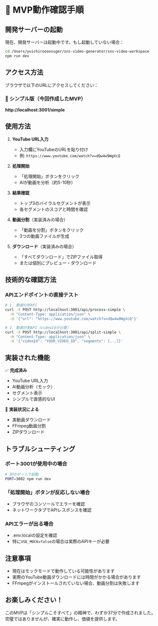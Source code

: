 # 🎉 MVP動作確認手順

## 開発サーバーの起動

現在、開発サーバーは起動中です。もし起動していない場合：

```bash
cd /Users/yuichiroooosuger/sns-video-generator/sns-video-workspace
npm run dev
```

## アクセス方法

ブラウザで以下のURLにアクセスしてください：

### 🌟 シンプル版（今回作成したMVP）
**http://localhost:3001/simple**

## 使用方法

1. **YouTube URL入力**
   - 入力欄にYouTubeのURLを貼り付け
   - 例: `https://www.youtube.com/watch?v=dQw4w9WgXcQ`

2. **処理開始**
   - 「処理開始」ボタンをクリック
   - AIが動画を分析（約5-10秒）

3. **結果確認**
   - トップ3のバイラルセグメントが表示
   - 各セグメントのスコアと時間を確認

4. **動画分割**（実装済みの場合）
   - 「動画を分割」ボタンをクリック
   - 3つの動画ファイルが生成

5. **ダウンロード**（実装済みの場合）
   - 「すべてダウンロード」でZIPファイル取得
   - または個別にプレビュー・ダウンロード

## 技術的な確認方法

### APIエンドポイントの直接テスト

```bash
# 1. 動画分析API
curl -X POST http://localhost:3001/api/process-simple \
  -H "Content-Type: application/json" \
  -d '{"url": "https://www.youtube.com/watch?v=dQw4w9WgXcQ"}'

# 2. 動画分割API（videoIdが必要）
curl -X POST http://localhost:3001/api/split-simple \
  -H "Content-Type: application/json" \
  -d '{"videoId": "YOUR_VIDEO_ID", "segments": [...]}'
```

## 実装された機能

✅ **完成済み**
- YouTube URL入力
- AI動画分析（モック）
- セグメント表示
- シンプルで直感的なUI

🔄 **実装状況による**
- 実動画ダウンロード
- FFmpeg動画分割
- ZIPダウンロード

## トラブルシューティング

### ポート3001が使用中の場合
```bash
# 別のポートで起動
PORT=3002 npm run dev
```

### 「処理開始」ボタンが反応しない場合
- ブラウザのコンソールでエラーを確認
- ネットワークタブでAPIレスポンスを確認

### APIエラーが出る場合
- .env.localの設定を確認
- 特に`USE_MOCK=false`の場合は実際のAPIキーが必要

## 注意事項

- 現在はモックモードで動作している可能性があります
- 実際のYouTube動画ダウンロードには時間がかかる場合があります
- FFmpegがインストールされていない場合、動画分割は失敗します

## お楽しみください！

このMVPは「シンプルこそすべて」の精神で、わずか37分で作成されました。
完璧ではありませんが、確実に動作し、価値を提供します。